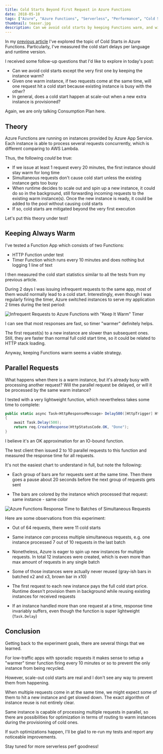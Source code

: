 ```yaml
---
title: Cold Starts Beyond First Request in Azure Functions
date: 2018-05-18
tags: ["Azure", "Azure Functions", "Serverless", "Performance", "Cold Start"]
thumbnail: teaser.jpg
description: Can we avoid cold starts by keeping Functions warm, and will cold starts occur on scale out? Let's try!
---
```


In my [previous article](https://mikhail.io/2018/04/azure-functions-cold-starts-in-numbers/)
I've explored the topic of Cold Starts in Azure Functions. Particularly, I've measured the
cold start delays per language and runtime version.

I received some follow-up questions that I'd like to explore in today's post:

- Can we avoid cold starts except the very first one by keeping the instance warm?
- Given one warm instance, if two requests come at the same time, will one request hit 
a cold start because existing instance is busy with the other?
- In general, does a cold start happen at scale-out when a new extra instance is provisioned?

Again, we are only talking Consumption Plan here.

Theory
------

Azure Functions are running on instances provided by Azure App Service. Each instance is
able to process several requests concurrently, which is different comparing to AWS Lambda.

Thus, the following *could* be true:

- If we issue at least 1 request every 20 minutes, the first instance should stay warm for
long time
- Simultaneous requests don't cause cold start unless the existing instance gets too busy
- When runtime decides to scale out and spin up a new instance, it could do so in the background,
still forwarding incoming requests to the existing warm instance(s). Once the new instance
is ready, it could be added to the pool without causing cold starts
- If so, cold starts are mitigated beyond the very first execution

Let's put this theory under test!

Keeping Always Warm
-------------------

I've tested a Function App which consists of two Functions:

- HTTP Function under test
- Timer Function which runs every 10 minutes and does nothing but logging 1 line of text

I then measured the cold start statistics similar to all the tests from my previous article.

During 2 days I was issuing infrequent requests to the same app, most of them would normally
lead to a cold start. Interestingly, even though I was regularly firing the timer, Azure 
switched instances to serve my application 2 times during the test period:

![Infrequent Requests to Azure Functions with "Keep It Warm" Timer](/cold-starts-keep-warm.png)

I can see that most responses are fast, so timer "warmer" definitely helps.

The first request(s) to a new instance are slower than subsequent ones. Still, they are faster
than normal full cold start time, so it could be related to HTTP stack loading.

Anyway, keeping Functions warm seems a viable strategy.

Parallel Requests
-----------------

What happens when there is a warm instance, but it's already busy with processing another
request? Will the parallel request be delayed, or will it be processed by the same
warm instance?

I tested with a very lightweight function, which nevertheless takes some time to complete:

``` csharp
public static async Task<HttpResponseMessage> Delay500([HttpTrigger] HttpRequestMessage req)
{
    await Task.Delay(500);
    return req.CreateResponse(HttpStatusCode.OK, "Done");
}
```

I believe it's an OK approximation for an IO-bound function.

The test client then issued 2 to 10 parallel requests to this function and measured the
response time for all requests.

It's not the easiest chart to understand in full, but note the following:

- Each group of bars are for requests sent at the same time. Then there goes a pause about
20 seconds before the next group of requests gets sent

- The bars are colored by the instance which processed that request: same instance - same
color

![Azure Functions Response Time to Batches of Simultaneous Requests](/cold-starts-during-simultaneous-requests.png)

Here are some observations from this experiment:

- Out of 64 requests, there were 11 cold starts

- Same instance *can* process multiple simultaneous requests, e.g. one instance processed
7 out of 10 requests in the last batch

- Nonetheless, Azure is eager to spin up new instances for multiple requests. In total
12 instances were created, which is even more than max amount of requests in any single
batch

- Some of those instances were actually never reused (gray-ish bars in batched x2 and x3,
brown bar in x10)

- The first request to each new instance pays the full cold start price. Runtime doesn't
provision them in background while reusing existing instances for received requests

- If an instance handled more than one request at a time, response time invariably suffers,
even though the function is super lightweight (`Task.Delay`)

Conclusion
----------

Getting back to the experiment goals, there are several things that we learned.

For low-traffic apps with sporadic requests it makes sense to setup a "warmer" timer
function firing every 10 minutes or so to prevent the only instance from being recycled.

However, scale-out cold starts are real and I don't see any way to prevent them from
happening.

When multiple requests come in at the same time, we might expect some of them to hit
a new instance and get slowed down. The exact algorithm of instance reuse is not
entirely clear.

Same instance is capable of processing multiple requests in parallel, so there are
possibilities for optimization in terms of routing to warm instances during the
provisioning of cold ones. 

If such optimizations happen, I'll be glad to re-run my tests and report any noticeable
improvements.

Stay tuned for more serverless perf goodness!